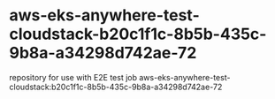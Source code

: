 # aws-eks-anywhere-test-cloudstack-b20c1f1c-8b5b-435c-9b8a-a34298d742ae-72
repository for use with E2E test job aws-eks-anywhere-test-cloudstack:b20c1f1c-8b5b-435c-9b8a-a34298d742ae-72
